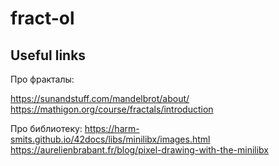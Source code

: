 # fract-ol
## Useful links 

Про фракталы:

https://sunandstuff.com/mandelbrot/about/
https://mathigon.org/course/fractals/introduction


Про библиотеку:
https://harm-smits.github.io/42docs/libs/minilibx/images.html
https://aurelienbrabant.fr/blog/pixel-drawing-with-the-minilibx
